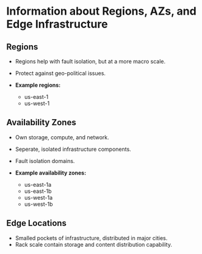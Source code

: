 # Information about Regions, AZs, and Edge Infrastructure

## Regions

* Regions help with fault isolation, but at a more macro scale.
* Protect against geo-political issues.

* **Example regions:**
  * us-east-1
  * us-west-1

## Availability Zones

* Own storage, compute, and network.
* Seperate, isolated infrastructure components.
* Fault isolation domains.

* **Example availability zones:**
  * us-east-1a
  * us-east-1b
  * us-west-1a
  * us-west-1b

## Edge Locations

* Smalled pockets of infrastructure, distributed in major cities.
* Rack scale contain storage and content distribution capability.
